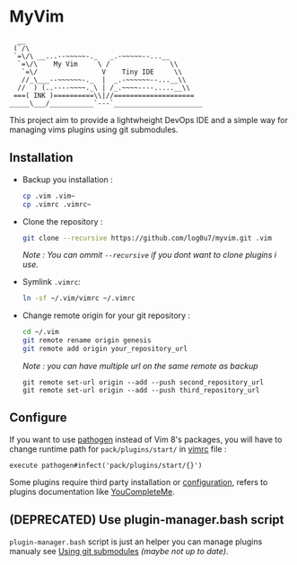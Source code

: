 # MyVim
```
  __
 (`/\
 `=\/\ __...--~~~~~-._   _.-~~~~~--...__
  `=\/\    My Vim     \ /               \\
   `=\/                V    Tiny IDE     \\
   //_\___--~~~~~~-._  |  _.-~~~~~~--...__\\
  //  ) (..----~~~~._\ | /_.~~~~----.....__\\
 ===( INK )==========\\|//====================
_____\___/___________`---`______________________
```
This project aim to provide a lightwheight DevOps IDE and a simple way for managing vims plugins using git submodules.

## Installation
- Backup you installation :
    ```bash
    cp .vim .vim~
    cp .vimrc .vimrc~ 
    ```

- Clone the repository :
    ```bash
    git clone --recursive https://github.com/log0u7/myvim.git .vim
    ```
    _Note : You can ommit `--recursive` if you dont want to clone plugins i use._

- Symlink `.vimrc`:
    ```bash
    ln -sf ~/.vim/vimrc ~/.vimrc
    ```
- Change remote origin for your git repository :
    ```bash
    cd ~/.vim
    git remote rename origin genesis
    git remote add origin your_repository_url
    ```
    _Note : you can have multiple url on the same remote as backup_
    ```
    git remote set-url origin --add --push second_repository_url
    git remote set-url origin --add --push third_repository_url
    ```

## Configure
If you want to use [pathogen](https://github.com/tpope/vim-pathogen) instead of Vim 8's packages,
you will have to change runtime path for `pack/plugins/start/` in [vimrc](./vimrc) file : 
```vimscript
execute pathogen#infect('pack/plugins/start/{}')
```

Some plugins require third party installation or [configuration](./vimrc), refers to plugins documentation like [YouCompleteMe](https://github.com/ycm-core/YouCompleteMe#installation).

## (DEPRECATED) Use plugin-manager.bash script
`plugin-manager.bash` script is just an helper you can manage plugins manualy see [Using git submodules](./using-git-submodules.md) _(maybe not up to date)_.
